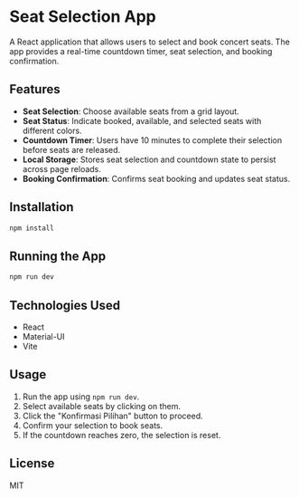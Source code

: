 # Seat Selection App

A React application that allows users to select and book concert seats. The app provides a real-time countdown timer, seat selection, and booking confirmation.

## Features

- **Seat Selection**: Choose available seats from a grid layout.
- **Seat Status**: Indicate booked, available, and selected seats with different colors.
- **Countdown Timer**: Users have 10 minutes to complete their selection before seats are released.
- **Local Storage**: Stores seat selection and countdown state to persist across page reloads.
- **Booking Confirmation**: Confirms seat booking and updates seat status.

## Installation

```sh
npm install
```

## Running the App

```sh
npm run dev
```

## Technologies Used

- React
- Material-UI
- Vite

## Usage
1. Run the app using `npm run dev`.
2. Select available seats by clicking on them.
3. Click the "Konfirmasi Pilihan" button to proceed.
4. Confirm your selection to book seats.
5. If the countdown reaches zero, the selection is reset.

## License
MIT